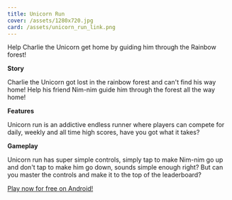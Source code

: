 ```yaml
---
title: Unicorn Run
cover: /assets/1280x720.jpg
card: /assets/unicorn_run_link.png
---
```

Help Charlie the Unicorn get home by guiding him through the Rainbow forest!

**Story**

Charlie the Unicorn got lost in the rainbow forest and can't find his way home! Help his friend Nim-nim guide him through the forest all the way home!

**Features**

Unicorn run is an addictive endless runner where players can compete for daily, weekly and all time high scores, have you got what it takes?

**Gameplay**

Unicorn run has super simple controls, simply tap to make Nim-nim go up and don't tap to make him go down, sounds simple enough right? But can you master the controls and make it to the top of the leaderboard?

[Play now for free on Android!](https://play.google.com/store/apps/details?id=co.uk.fisk_games.unicorn_run)